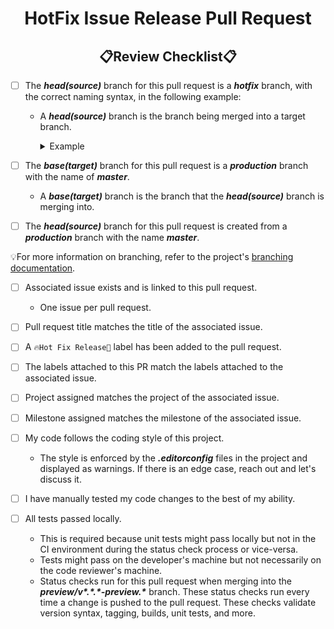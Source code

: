 <!--suppress HtmlDeprecatedAttribute -->
<h1 style="font-weight:bold" align="center">HotFix Issue Release Pull Request</h1>
<h2 style="font-weight:bold" align="center">📋Review Checklist📋</h2>

- [ ] The **_head(source)_** branch for this pull request is a **_hotfix_** branch, with the correct naming syntax, in the following example:
  - A **_head(source)_** branch is the branch being merged into a target branch.
    <details closed><summary>Example</summary>

      ``` xml
      Syntax: hotfix/<issue-num>-<description>
      Example: hotfix/123-my-fix
      ```
    </details>

- [ ] The **_base(target)_** branch for this pull request is a **_production_** branch with the name of **_master_**.
  - A **_base(target)_** branch is the branch that the **_head(source)_** branch is merging into.

- [ ] The **_head(source)_** branch for this pull request is created from a **_production_** branch with the name **_master_**.

💡For more information on branching, refer to the project's [branching documentation](../../Documentation/Branching.md).

- [ ] Associated issue exists and is linked to this pull request.
  - One issue per pull request.

- [ ] Pull request title matches the title of the associated issue.

- [ ] A `🔥Hot Fix Release🚀` label has been added to the pull request.

- [ ] The labels attached to this PR match the labels attached to the associated issue.

- [ ] Project assigned matches the project of the associated issue.

- [ ] Milestone assigned matches the milestone of the associated issue.

- [ ] My code follows the coding style of this project.
  - The style is enforced by the **_.editorconfig_** files in the project and displayed as warnings.  If there is an edge case, reach out and let's discuss it.

- [ ] I have manually tested my code changes to the best of my ability.

- [ ] All tests passed locally.
  - This is required because unit tests might pass locally but not in the CI environment during the status check process or vice-versa.
  - Tests might pass on the developer's machine but not necessarily on the code reviewer's machine.
  - Status checks run for this pull request when merging into the **_preview/v\*.\*.\*-preview.\*_** branch.  These status checks run every time a change is pushed to the pull request.  These checks validate version syntax, tagging, builds, unit tests, and more.
